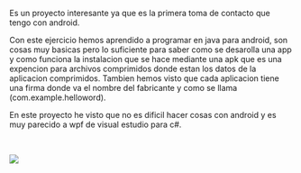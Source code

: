<p>Es un proyecto interesante ya que es la primera toma de contacto que tengo con android.<p/>
<p>Con este ejercicio hemos aprendido a programar en java para android, son cosas muy basicas pero lo suficiente para saber como se desarolla una app y como funciona la instalacion que se hace mediante una apk que es una expencion para archivos comprimidos donde estan los datos de la aplicacion comprimidos. Tambien hemos visto que cada aplicacion tiene una firma donde va el nombre del fabricante y como se llama (com.example.helloword).  <p/>
<p>En este proyecto he visto que no es dificil hacer cosas con android y es muy parecido a wpf de visual estudio para c#.</p>
<br>
<p><p/>
<img src="https://i.postimg.cc/9FY8c54k/helloworld.png"/>
